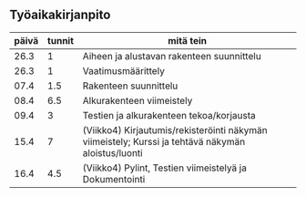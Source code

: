## Työaikakirjanpito

| päivä | tunnit | mitä tein |
| ---- | ----- | ----------- |
| 26.3 | 1 | Aiheen ja alustavan rakenteen suunnittelu |
| 26.3 | 1 | Vaatimusmäärittely |
| 07.4 | 1.5 | Rakenteen suunnittelu |
| 08.4 | 6.5 | Alkurakenteen viimeistely |
| 09.4 | 3 | Testien ja alkurakenteen tekoa/korjausta |
| 15.4 | 7 | (Viikko4) Kirjautumis/rekisteröinti näkymän viimeistely; Kurssi ja tehtävä näkymän aloistus/luonti|
| 16.4 | 4.5 | (Viikko4) Pylint, Testien viimeistelyä ja Dokumentointi |